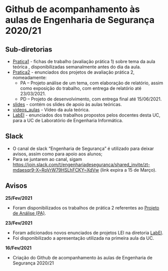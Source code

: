 # Github de acompanhamento às aulas de Engenharia de Segurança 2020/21

## Sub-diretorias

- [Pratica1](Pratica1) - fichas de trabalho (avaliação prática 1) sobre tema da aula teórica , disponibilizadas semanalmente antes do dia da aula.
- [Pratica2](Pratica2) - enunciados dos projetos de avaliação prática 2, nomeadamente:
    - PA – Projeto análise de um tema, com elaboração de relatório, assim como exposição do trabalho, com entrega de relatório até 23/03/2021.
    - PD – Projeto de desenvolvimento, com entrega final até 15/06/2021.
- [slides](slides) - contém os slides de apoio às aulas teóricas.
- [videos_aulas](videos_aulas) - Vídeo da aula teórica.
- [LabEI](LabEI) - enunciados dos trabalhos propostos pelos docentes desta UC, para a UC de Laboratório de Engenharia Informática.

## Slack

+ O canal de slack “Engenharia de Segurança” é utilizado para deixar avisos, assim como para apoio aos alunos;
+ Para se juntarem ao canal, sigam <https://join.slack.com/t/engenhariadeseguranca/shared_invite/zt-mdaesqr9-X~RoVrW79HSLhFCKY~XdVw> (link expira a 15 de Março).


## Avisos 


**25/Fev/2021**

- Foram disponibilizados os trabalhos de prática 2 referentes ao [Projeto de Análise (PA)](Pratica2/PA.md).


**23/Fev/2021**

- Foram adicionados novos enunciados de projetos LEI na diretoria [LabEI](LabEI).
- Foi disponibilizado a apresentação utilizada na primeira aula da UC.

**16/Fev/2021**

- Criação do Github de acompanhamento às aulas de Engenharia de Segurança 2020/21



